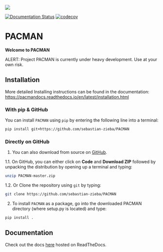 ![](https://github.com/sebastian-zieba/PACMAN/blob/master/docs/source/media/Pacman_V2.gif)

[![Documentation Status](https://readthedocs.org/projects/pacmandocs/badge/?version=latest)](https://pacmandocs.readthedocs.io/en/latest/?badge=latest)
[![codecov](https://codecov.io/gh/sebastian-zieba/PACMAN/branch/master/graph/badge.svg?token=YGPOSJSH5Z)](https://codecov.io/gh/sebastian-zieba/PACMAN)


# PACMAN

**Welcome to PACMAN**

ALERT: Project PACMAN is currently under heavy development. Use at your own risk.

## Installation

More detailed Installing instructions can be found in the documentation: https://pacmandocs.readthedocs.io/en/latest/installation.html

### With pip & GitHub

You can install ``PACMAN`` using ``pip`` by entering the following line into a terminal:

```bash
pip install git+https://github.com/sebastian-zieba/PACMAN
```

### Directly on GitHub

1. You can also download from source on [GitHub](https://github.com/sebastian-zieba/PACMAN).

1.1. On GitHub, you can either click on **Code** and **Download ZIP** followed by unpacking the distribution by opening up a terminal and typing:

```bash
unzip PACMAN-master.zip
```

1.2. Or Clone the repository using ``git`` by typing:

```bash
git clone https://github.com/sebastian-zieba/PACMAN
```


2. To install ``PACMAN`` as a package, go into the downloaded PACMAN directory (where setup.py is located) and type:

```bash
pip install .
```
	

## Documentation

Check out the docs [here](https://pacmandocs.readthedocs.io/en/latest/) hosted on ReadTheDocs.
